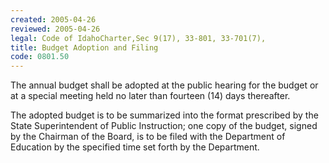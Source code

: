 ```yaml
---
created: 2005-04-26
reviewed: 2005-04-26
legal: Code of IdahoCharter,Sec 9(17), 33-801, 33-701(7),
title: Budget Adoption and Filing
code: 0801.50
---
```



The annual budget shall be adopted at the public hearing for the budget or at a special meeting held no later than fourteen (14) days thereafter.

The adopted budget is to be summarized into the format prescribed by the State Superintendent of Public Instruction; one copy of the budget, signed by the Chairman of the Board, is to be filed with the Department of Education by the specified time set forth by the Department.


